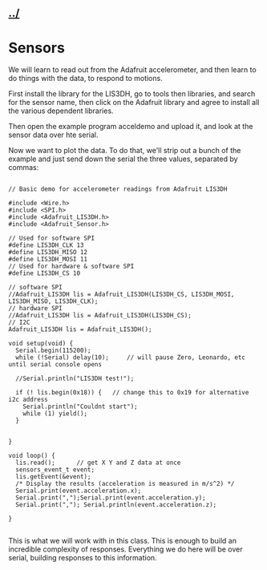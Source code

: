 ## [../](../)

# Sensors

We will learn to read out from the Adafruit accelerometer, and then learn to do things with the data, to respond to motions. 

First install the library for the LIS3DH, go to tools then libraries, and search for the sensor name, then click on the Adafruit library and agree to install all the various dependent libraries.

Then open the example program acceldemo and upload it, and look at the sensor data over hte serial.


Now we want to plot the data.  To do that, we'll strip out a bunch of the example and just send down the serial the three values, separated by commas:

```

// Basic demo for accelerometer readings from Adafruit LIS3DH

#include <Wire.h>
#include <SPI.h>
#include <Adafruit_LIS3DH.h>
#include <Adafruit_Sensor.h>

// Used for software SPI
#define LIS3DH_CLK 13
#define LIS3DH_MISO 12
#define LIS3DH_MOSI 11
// Used for hardware & software SPI
#define LIS3DH_CS 10

// software SPI
//Adafruit_LIS3DH lis = Adafruit_LIS3DH(LIS3DH_CS, LIS3DH_MOSI, LIS3DH_MISO, LIS3DH_CLK);
// hardware SPI
//Adafruit_LIS3DH lis = Adafruit_LIS3DH(LIS3DH_CS);
// I2C
Adafruit_LIS3DH lis = Adafruit_LIS3DH();

void setup(void) {
  Serial.begin(115200);
  while (!Serial) delay(10);     // will pause Zero, Leonardo, etc until serial console opens

  //Serial.println("LIS3DH test!");

  if (! lis.begin(0x18)) {   // change this to 0x19 for alternative i2c address
    Serial.println("Couldnt start");
    while (1) yield();
  }


}

void loop() {
  lis.read();      // get X Y and Z data at once
  sensors_event_t event;
  lis.getEvent(&event);
  /* Display the results (acceleration is measured in m/s^2) */
  Serial.print(event.acceleration.x);
  Serial.print(",");Serial.print(event.acceleration.y);
  Serial.print(","); Serial.println(event.acceleration.z);
  
}


```

This is what we will work with in this class.  This is enough to build an incredible complexity of responses.  Everything we do here will be over serial, building responses to this information.


